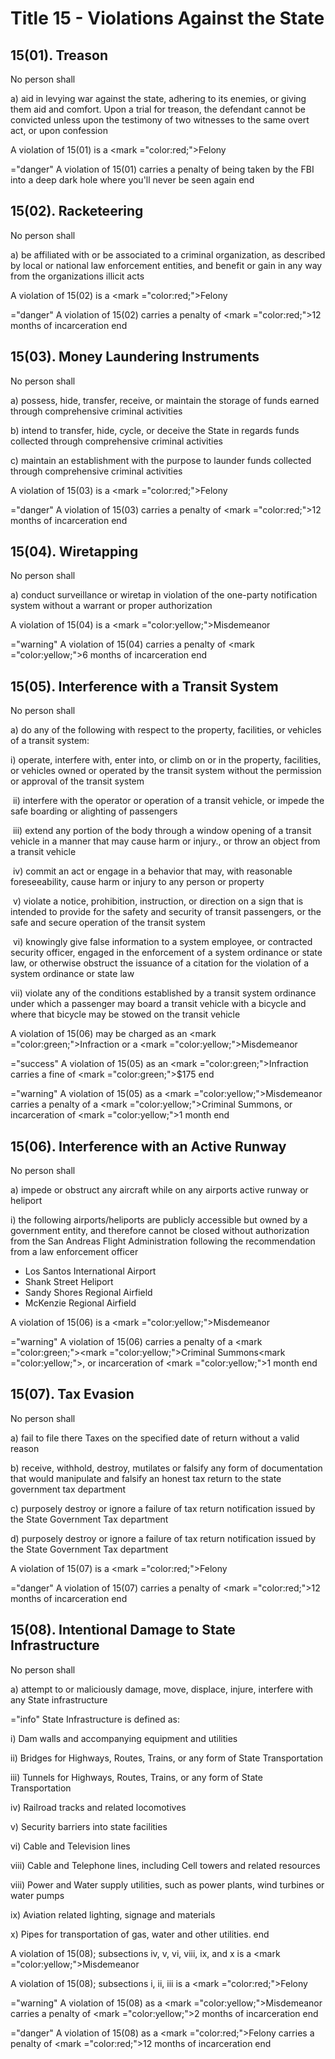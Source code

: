 # Title 15  - Violations Against the State

## 15(01). Treason

No person shall&#x20;

&#x20;    a) aid‌ ‌in‌ ‌levying‌ ‌war‌ ‌against‌ ‌the‌ ‌state,‌ ‌adhering‌ ‌to‌ ‌its‌ ‌enemies,‌ ‌or‌ ‌giving‌ ‌them‌ ‌aid‌ ‌and‌ ‌comfort.‌ ‌Upon‌ ‌a‌ ‌trial‌ ‌for‌ ‌treason,‌ ‌the‌ ‌defendant‌ ‌cannot‌ ‌be‌ ‌convicted‌ ‌unless‌ ‌upon‌ ‌the‌ ‌testimony‌ ‌of‌ ‌two‌ ‌witnesses‌ ‌to‌ ‌the‌ ‌same‌ ‌overt‌ ‌act,‌ ‌or‌ ‌upon‌ ‌confession

A violation of 15(01) is a <mark ="color:red;">Felony</mark>

  ="danger" 
A violation of 15(01) carries a penalty of being taken by the FBI into a deep dark hole where you'll never be seen again
 end 

## 15(02). Racketeering

No person shall

&#x20;    a) be affiliated with or be associated to‌ ‌a‌ ‌criminal‌ ‌organization,‌ ‌as‌ ‌described ‌by‌ ‌local‌ ‌or‌ ‌national‌ ‌law‌ ‌enforcement‌ ‌entities,‌ ‌and benefit or gain in any way from the organizations illicit acts

A violation of 15(02) is a <mark ="color:red;">Felony</mark>

  ="danger" 
A violation of 15(02) carries a penalty of <mark ="color:red;">12 months</mark> of incarceration
 end 

## 15(03). Money Laundering Instruments

No person shall

&#x20;    a) possess‌,‌ ‌hide,‌ ‌transfer,‌ ‌receive,‌ ‌or‌ ‌maintain ‌the‌ ‌storage‌ ‌of‌ ‌funds‌ ‌earned‌ ‌through‌ ‌comprehensive‌ ‌criminal‌ ‌activities

&#x20;    b) intend ‌to‌ ‌transfer,‌ ‌hide,‌ ‌cycle,‌ ‌or‌ ‌deceive‌ the State in regards ‌funds‌ ‌collected‌ ‌through‌ ‌comprehensive‌ ‌criminal‌ ‌activities‌ ‌

&#x20;    c) maintain an‌ ‌establishment‌ ‌with‌ ‌the‌ ‌purpose‌ ‌to‌ ‌launder‌ ‌funds‌ ‌collected‌ ‌through‌ ‌comprehensive‌ ‌criminal‌ ‌activities‌ ‌

A violation of 15(03) is a <mark ="color:red;">Felony</mark>

  ="danger" 
A violation of 15(03) carries a penalty of <mark ="color:red;">12 months</mark> of incarceration
 end 

## 15(04). Wiretapping

No person shall

&#x20;    a) conduct surveillance‌ ‌or‌ ‌wiretap ‌in‌ ‌violation‌ ‌of‌ ‌the‌ ‌one-party‌ ‌notification‌ ‌system‌ ‌without‌ ‌a‌ ‌warrant‌ ‌or‌ ‌proper‌ ‌authorization

A violation of 15(04) is a <mark ="color:yellow;">Misdemeanor</mark>

  ="warning" 
A violation of 15(04) carries a penalty of <mark ="color:yellow;">6 months</mark> of incarceration
 end 

## 15(05). Interference with a Transit System

No person shall

&#x20;    a) do‌ ‌any‌ ‌of‌ ‌the‌ ‌following‌ ‌with‌ ‌respect‌ ‌to‌ ‌the‌ ‌‌property‌,‌ ‌facilities,‌ ‌or‌ ‌vehicles‌ ‌of‌ ‌a‌ ‌transit‌ ‌system:

&#x20;         i) operate,‌ ‌interfere‌ ‌with,‌ ‌enter‌ ‌into,‌ ‌or‌ ‌climb‌ ‌on‌ ‌or‌ ‌in‌ ‌the‌ ‌‌property‌,‌ ‌facilities,‌ ‌or‌ ‌vehicles‌ ‌owned‌ ‌or‌ ‌operated‌ ‌by‌ ‌the‌ ‌transit‌ ‌system‌ ‌without‌ ‌the‌ ‌permission‌ ‌or‌ ‌approval‌ ‌of‌ ‌the‌ ‌transit‌ ‌system

&#x20;‌        ii) interfere‌ ‌with‌ ‌the‌ ‌operator‌ ‌or‌ ‌operation‌ ‌of‌ ‌a‌ ‌transit‌ ‌‌vehicle‌,‌ ‌or‌ ‌impede‌ ‌the‌ ‌safe‌ ‌boarding‌ ‌or‌ ‌alighting‌ ‌of‌ ‌passengers

&#x20;‌       iii) extend‌ ‌any‌ ‌portion‌ ‌of‌ ‌the‌ ‌body‌ ‌through‌ ‌a‌ ‌window‌ ‌opening‌ ‌of‌ ‌a‌ ‌transit‌ ‌‌vehicle‌‌ ‌in‌ ‌a‌ ‌manner‌ ‌that‌ ‌may‌ ‌cause‌ ‌harm‌ ‌or‌ ‌injury., or throw‌ ‌an‌ ‌object‌ ‌from‌ ‌a‌ ‌transit‌ ‌‌vehicle‌

&#x20;‌       iv) commit‌ ‌an‌ ‌act‌ ‌or‌ ‌engage‌ ‌in‌ ‌a‌ ‌behavior‌ ‌that‌ ‌may,‌ ‌with‌ ‌reasonable‌ ‌foreseeability,‌ ‌cause‌ ‌harm‌ ‌or‌ ‌injury‌ ‌to‌ ‌any‌ ‌person‌ ‌or‌ ‌‌property‌

&#x20;‌        v) violate‌ ‌a‌ ‌notice,‌ ‌prohibition,‌ ‌instruction,‌ ‌or‌ ‌direction‌ ‌on‌ ‌a‌ ‌sign‌ ‌that‌ ‌is‌ ‌intended‌ ‌to‌ ‌provide‌ ‌for‌ ‌the‌ ‌safety‌ ‌and‌ ‌security‌ ‌of‌ ‌transit‌ ‌passengers,‌ ‌or‌ ‌the‌ ‌safe‌ ‌and‌ ‌secure‌ ‌operation‌ ‌of‌ ‌the‌ ‌transit‌ ‌system‌ ‌

&#x20;‌       vi) knowingly‌ ‌give‌ ‌false‌ ‌information‌ ‌to‌ ‌a‌ ‌system‌ ‌employee,‌ ‌or‌ ‌contracted‌ ‌security‌ ‌officer,‌ ‌engaged‌ ‌in‌ ‌the‌ ‌enforcement‌ ‌of‌ ‌a‌ ‌system‌ ‌ordinance‌ ‌or‌ ‌state‌ ‌law,‌ ‌or‌ ‌otherwise‌ ‌obstruct‌ ‌the‌ ‌issuance‌ ‌of‌ ‌a‌ ‌citation‌ ‌for‌ ‌the‌ ‌violation‌ ‌of‌ ‌a‌ ‌system‌ ‌ordinance‌ ‌or‌ ‌state‌ ‌law

&#x20;     vii) violate‌ ‌any‌ ‌of‌ ‌the‌ ‌conditions‌ ‌established‌ ‌by‌ ‌a‌ ‌transit‌ ‌system‌ ‌ordinance‌ ‌under‌ ‌which‌ ‌a‌ ‌passenger‌ ‌may‌ ‌board‌ ‌a‌ ‌transit‌ ‌‌vehicle‌‌ ‌with‌ ‌a‌ ‌bicycle‌ ‌and‌ ‌where‌ ‌that‌ ‌bicycle‌ ‌may‌ ‌be‌ ‌stowed‌ ‌on‌ ‌the‌ ‌transit‌ ‌‌vehicle‌ ‌

A violation of 15(06) may be charged as an <mark ="color:green;">Infraction</mark> or a <mark ="color:yellow;">Misdemeanor</mark>

  ="success" 
A violation of 15(05) as an <mark ="color:green;">Infraction</mark> carries a fine of <mark ="color:green;">$175</mark>
 end 

  ="warning" 
A violation of 15(05) as a <mark ="color:yellow;">Misdemeanor</mark> carries a penalty of a <mark ="color:yellow;">Criminal Summons</mark>, or incarceration of <mark ="color:yellow;">1 month</mark>
 end 

## 15(06). Interference with an Active Runway

No person shall

&#x20;    a) impede or obstruct any aircraft while ‌on‌ ‌any‌ ‌airports active ‌runway‌ ‌or‌ ‌heliport‌

&#x20;         i) the‌ ‌following‌ ‌airports/heliports‌ ‌are‌ ‌‌publicly‌‌ ‌accessible‌ ‌but‌ ‌owned‌ ‌by‌ ‌a‌ ‌government‌ ‌entity‌, ‌and‌ ‌therefore‌ ‌cannot‌ ‌be‌ ‌closed‌ ‌without‌ authorization from the San Andreas Flight Administration ‌following‌ ‌the‌ ‌recommendation‌ ‌from‌ ‌a‌ ‌law‌ ‌enforcement‌ ‌officer

* Los Santos International Airport
* Shank Street Heliport
* Sandy Shores Regional Airfield
* McKenzie Regional Airfield

A violation of 15(06) is a <mark ="color:yellow;">Misdemeanor</mark>

  ="warning" 
A violation of 15(06) carries a penalty of a <mark ="color:green;"><mark ="color:yellow;">Criminal Summons<mark ="color:yellow;"></mark>, or incarceration of <mark ="color:yellow;">1 month</mark>
 end 

## 15(07). Tax Evasion

No person shall

&#x20;    a) fail‌ ‌to‌ ‌file‌ ‌there‌ ‌Taxes‌ ‌on‌ ‌the‌ ‌specified‌ ‌date‌ ‌of‌ ‌return‌ ‌without‌ ‌a‌ ‌valid‌ ‌reason‌ ‌ ‌

&#x20;    b) receive,‌ ‌withhold,‌ ‌destroy,‌ ‌mutilates‌ ‌or‌ ‌falsify‌ ‌any‌ ‌form‌ ‌of‌ ‌documentation‌ ‌that‌ ‌would‌ ‌manipulate‌ ‌and‌ ‌falsify ‌an‌ ‌honest‌ ‌tax‌ ‌return‌ ‌to‌ ‌the‌ ‌state‌ ‌government‌ ‌tax‌ ‌department

&#x20;    c) purposely‌ ‌destroy‌ ‌or‌ ‌ignore‌ ‌a‌ ‌failure‌ ‌of‌ ‌tax‌ ‌return‌ ‌notification‌ ‌issued‌ ‌by‌ ‌the‌ ‌State‌ ‌Government‌ ‌Tax‌ ‌department‌ ‌

&#x20;    d) purposely‌ ‌destroy‌ ‌or‌ ‌ignore‌ ‌a‌ ‌failure‌ ‌of‌ ‌tax‌ ‌return‌ ‌notification‌ ‌issued‌ ‌by‌ ‌the‌ ‌State‌ ‌Government‌ ‌Tax‌ ‌department‌&#x20;

A violation of 15(07) is a <mark ="color:red;">Felony</mark>

  ="danger" 
A violation of 15(07) carries a penalty of <mark ="color:red;">12 months</mark> of incarceration
 end 

## 15(08). Intentional Damage to State Infrastructure

No person shall&#x20;

&#x20;    a) attempt‌ ‌to or‌ ‌maliciously‌ damage,‌ ‌move,‌ ‌displace,‌ ‌injure,‌ ‌interfere ‌with‌ ‌any‌ ‌State‌ ‌infrastructure

  ="info" 
State Infrastructure is defined as:

&#x20;   i) Dam‌ ‌walls ‌and‌ ‌accompanying ‌equipment‌ ‌and‌ ‌utilities‌ ‌&#x20;

&#x20;  ii) Bridges‌ ‌for‌ ‌Highways,‌ ‌‌Routes‌,‌ ‌Trains,‌ ‌or‌ ‌any‌ ‌form‌ ‌of‌ ‌State‌ ‌Transportation‌ ‌&#x20;

&#x20; iii) Tunnels‌ ‌for‌ ‌Highways,‌ ‌‌Routes‌,‌ ‌Trains,‌ ‌or‌ ‌any‌ ‌form‌ ‌of‌ ‌State‌ ‌Transportation‌ ‌&#x20;

&#x20; iv) Railroad‌ ‌tracks‌ ‌and‌ ‌related‌ ‌locomotives‌&#x20;

&#x20;  v) Security‌ ‌barriers‌ ‌into‌ ‌state‌ ‌facilities‌&#x20;

&#x20; vi) Cable‌ ‌and‌ ‌Television‌ ‌lines‌ ‌

viii) Cable‌ ‌and‌ ‌Telephone‌ ‌lines,‌ ‌including‌ ‌Cell‌ ‌towers‌ ‌and‌ ‌related‌ ‌resources‌ ‌&#x20;

viii) Power‌ ‌and‌ ‌Water‌ ‌supply‌ ‌utilities,‌ ‌such‌ ‌as‌ ‌power‌ ‌plants,‌ ‌wind‌ ‌turbines‌ ‌or‌ ‌water‌ ‌pumps‌&#x20;

&#x20;ix) Aviation‌ ‌related‌ ‌lighting,‌ ‌signage‌ ‌and‌ ‌materials‌&#x20;

&#x20; x) Pipes‌ ‌for‌ ‌transportation‌ ‌of‌ ‌gas,‌ ‌water‌ ‌and‌ ‌other‌ ‌utilities.
 end 

A violation of 15(08); subsections iv, v, vi, viii, ix, and x is a <mark ="color:yellow;">Misdemeanor</mark>

A violation of 15(08); subsections i, ii, iii is a <mark ="color:red;">Felony</mark>

  ="warning" 
A violation of 15(08) as a <mark ="color:yellow;">Misdemeanor</mark> carries a penalty of <mark ="color:yellow;">2 months</mark> of incarceration
 end 

  ="danger" 
A violation of 15(08) as a <mark ="color:red;">Felony</mark> carries a penalty of <mark ="color:red;">12 months</mark> of incarceration
 end 
